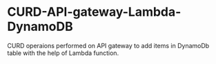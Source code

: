 # CURD-API-gateway-Lambda-DynamoDB
CURD operaions performed on API gateway to add items in DynamoDb table with the help of Lambda function.
